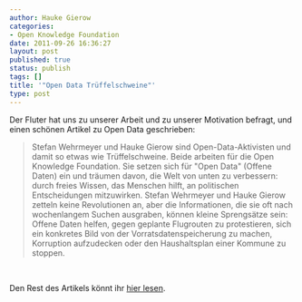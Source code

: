 ```yaml
---
author: Hauke Gierow
categories:
- Open Knowledge Foundation
date: 2011-09-26 16:36:27
layout: post
published: true
status: publish
tags: []
title: '"Open Data Trüffelschweine"'
type: post
---
```


Der Fluter hat uns zu unserer Arbeit und zu unserer Motivation befragt, und einen schönen Artikel zu Open Data geschrieben:  


> Stefan Wehrmeyer und Hauke Gierow sind Open-Data-Aktivisten und damit so etwas wie Trüffelschweine. Beide arbeiten für die Open Knowledge Foundation. Sie setzen sich für "Open Data" (Offene Daten) ein und träumen davon, die Welt von unten zu verbessern: durch freies Wissen, das Menschen hilft, an politischen Entscheidungen mitzuwirken. Stefan Wehrmeyer und Hauke Gierow zetteln keine Revolutionen an, aber die Informationen, die sie oft nach wochenlangem Suchen ausgraben, können kleine Sprengsätze sein: Offene Daten helfen, gegen geplante Flugrouten zu protestieren, sich ein konkretes Bild von der Vorratsdatenspeicherung zu machen, Korruption aufzudecken oder den Haushaltsplan einer Kommune zu stoppen. 

   


Den Rest des Artikels könnt ihr [hier lesen](http://www.fluter.de/de/protestieren/thema/9655/).